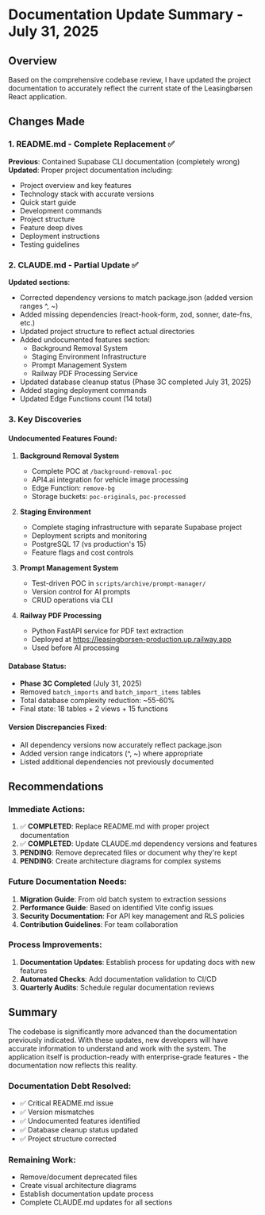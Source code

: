 # Documentation Update Summary - July 31, 2025

## Overview
Based on the comprehensive codebase review, I have updated the project documentation to accurately reflect the current state of the Leasingbørsen React application.

## Changes Made

### 1. **README.md - Complete Replacement** ✅
**Previous**: Contained Supabase CLI documentation (completely wrong)
**Updated**: Proper project documentation including:
- Project overview and key features
- Technology stack with accurate versions
- Quick start guide
- Development commands
- Project structure
- Feature deep dives
- Deployment instructions
- Testing guidelines

### 2. **CLAUDE.md - Partial Update** ✅
**Updated sections**:
- Corrected dependency versions to match package.json (added version ranges ^, ~)
- Added missing dependencies (react-hook-form, zod, sonner, date-fns, etc.)
- Updated project structure to reflect actual directories
- Added undocumented features section:
  - Background Removal System
  - Staging Environment Infrastructure  
  - Prompt Management System
  - Railway PDF Processing Service
- Updated database cleanup status (Phase 3C completed July 31, 2025)
- Added staging deployment commands
- Updated Edge Functions count (14 total)

### 3. **Key Discoveries**

#### Undocumented Features Found:
1. **Background Removal System**
   - Complete POC at `/background-removal-poc`
   - API4.ai integration for vehicle image processing
   - Edge Function: `remove-bg`
   - Storage buckets: `poc-originals`, `poc-processed`

2. **Staging Environment**
   - Complete staging infrastructure with separate Supabase project
   - Deployment scripts and monitoring
   - PostgreSQL 17 (vs production's 15)
   - Feature flags and cost controls

3. **Prompt Management System**
   - Test-driven POC in `scripts/archive/prompt-manager/`
   - Version control for AI prompts
   - CRUD operations via CLI

4. **Railway PDF Processing**
   - Python FastAPI service for PDF text extraction
   - Deployed at https://leasingborsen-production.up.railway.app
   - Used before AI processing

#### Database Status:
- **Phase 3C Completed** (July 31, 2025)
- Removed `batch_imports` and `batch_import_items` tables
- Total database complexity reduction: ~55-60%
- Final state: 18 tables + 2 views + 15 functions

#### Version Discrepancies Fixed:
- All dependency versions now accurately reflect package.json
- Added version range indicators (^, ~) where appropriate
- Listed additional dependencies not previously documented

## Recommendations

### Immediate Actions:
1. ✅ **COMPLETED**: Replace README.md with proper project documentation
2. ✅ **COMPLETED**: Update CLAUDE.md dependency versions and features
3. **PENDING**: Remove deprecated files or document why they're kept
4. **PENDING**: Create architecture diagrams for complex systems

### Future Documentation Needs:
1. **Migration Guide**: From old batch system to extraction sessions
2. **Performance Guide**: Based on identified Vite config issues
3. **Security Documentation**: For API key management and RLS policies
4. **Contribution Guidelines**: For team collaboration

### Process Improvements:
1. **Documentation Updates**: Establish process for updating docs with new features
2. **Automated Checks**: Add documentation validation to CI/CD
3. **Quarterly Audits**: Schedule regular documentation reviews

## Summary

The codebase is significantly more advanced than the documentation previously indicated. With these updates, new developers will have accurate information to understand and work with the system. The application itself is production-ready with enterprise-grade features - the documentation now reflects this reality.

### Documentation Debt Resolved:
- ✅ Critical README.md issue
- ✅ Version mismatches
- ✅ Undocumented features identified
- ✅ Database cleanup status updated
- ✅ Project structure corrected

### Remaining Work:
- Remove/document deprecated files
- Create visual architecture diagrams
- Establish documentation update process
- Complete CLAUDE.md updates for all sections